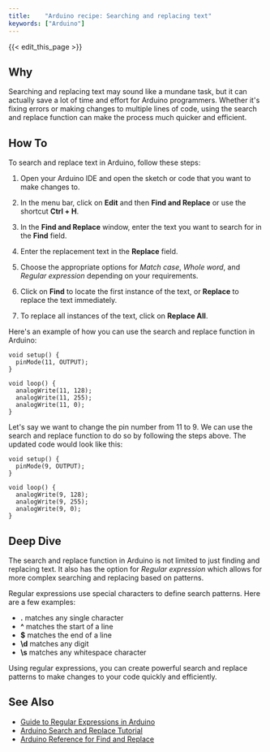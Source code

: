 ```yaml
---
title:    "Arduino recipe: Searching and replacing text"
keywords: ["Arduino"]
---
```


{{< edit_this_page >}}

## Why

Searching and replacing text may sound like a mundane task, but it can actually save a lot of time and effort for Arduino programmers. Whether it's fixing errors or making changes to multiple lines of code, using the search and replace function can make the process much quicker and efficient.

## How To

To search and replace text in Arduino, follow these steps:

1. Open your Arduino IDE and open the sketch or code that you want to make changes to.

2. In the menu bar, click on **Edit** and then **Find and Replace** or use the shortcut **Ctrl + H**.

3. In the **Find and Replace** window, enter the text you want to search for in the **Find** field.

4. Enter the replacement text in the **Replace** field.

5. Choose the appropriate options for *Match case*, *Whole word*, and *Regular expression* depending on your requirements.

6. Click on **Find** to locate the first instance of the text, or **Replace** to replace the text immediately.

7. To replace all instances of the text, click on **Replace All**.

Here's an example of how you can use the search and replace function in Arduino:

```Arduino
void setup() {
  pinMode(11, OUTPUT);
}

void loop() {
  analogWrite(11, 128);
  analogWrite(11, 255);
  analogWrite(11, 0);
}
```

Let's say we want to change the pin number from 11 to 9. We can use the search and replace function to do so by following the steps above. The updated code would look like this:

```Arduino
void setup() {
  pinMode(9, OUTPUT);
}

void loop() {
  analogWrite(9, 128);
  analogWrite(9, 255);
  analogWrite(9, 0);
}
```

## Deep Dive

The search and replace function in Arduino is not limited to just finding and replacing text. It also has the option for *Regular expression* which allows for more complex searching and replacing based on patterns.

Regular expressions use special characters to define search patterns. Here are a few examples:

- **.** matches any single character
- **^** matches the start of a line
- **$** matches the end of a line
- **\d** matches any digit
- **\s** matches any whitespace character

Using regular expressions, you can create powerful search and replace patterns to make changes to your code quickly and efficiently.

## See Also

- [Guide to Regular Expressions in Arduino](https://programmingelectronics.com/getting-started-with-regular-expressions-in-the-arduino-ide/)
- [Arduino Search and Replace Tutorial](https://www.youtube.com/watch?v=zJgY2ebDMAg)
- [Arduino Reference for Find and Replace](https://www.arduino.cc/reference/en/language/functions/communication/stream/find-and-replace/)